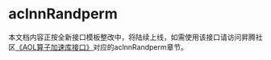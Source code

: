 # aclnnRandperm

本文档内容正按全新接口模板整改中，将陆续上线，如需使用该接口请访问昇腾社区[《AOL算子加速库接口》](https://hiascend.com/document/redirect/CannCommunityOplist)对应的aclnnRandperm章节。